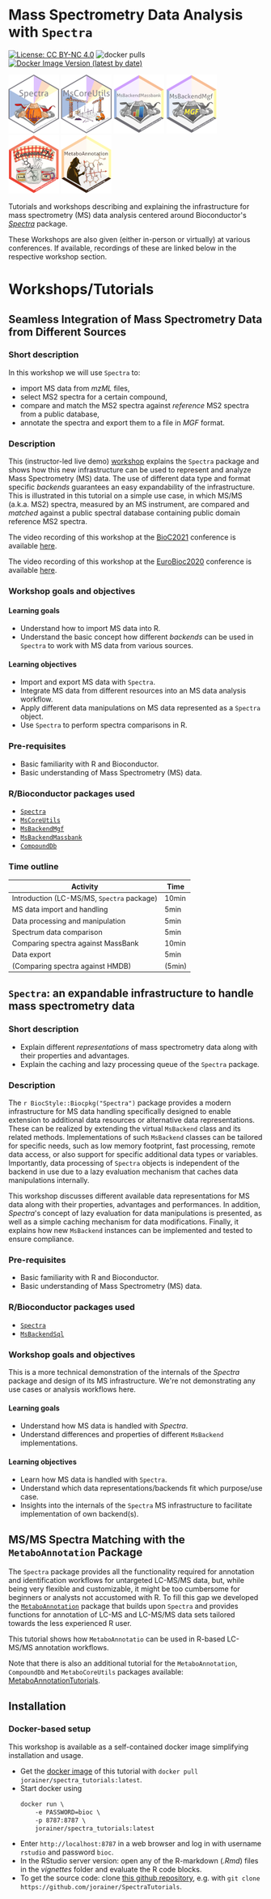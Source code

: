 # Mass Spectrometry Data Analysis with `Spectra`

[![License: CC BY-NC 4.0](https://img.shields.io/badge/License-CC%20BY--NC%204.0-lightgrey.svg)](https://creativecommons.org/licenses/by-nc/4.0/)
![docker pulls](https://img.shields.io/docker/pulls/jorainer/spectra_tutorials)
[![Docker Image Version (latest by date)](https://img.shields.io/docker/v/jorainer/spectra_tutorials?label=docker%20image)](https://hub.docker.com/repository/docker/jorainer/spectra_tutorials)

![Spectra](man/figures/Spectra.png)
![MsCoreUtils](man/figures/MsCoreUtils.png)
![MsBackendMassbank](man/figures/MsBackendMassbank.png)
![MsBackendMgf](man/figures/MsBackendMgf.png)
![CompoundDb](man/figures/CompoundDb.png)
![MetaboAnnotation](man/figures/MetaboAnnotation.png)

Tutorials and workshops describing and explaining the infrastructure for mass
spectrometry (MS) data analysis centered around Bioconductor's
[*Spectra*](https://bioconductor.org/packages/Spectra) package.

These Workshops are also given (either in-person or virtually) at various
conferences. If available, recordings of these are linked below in the
respective workshop section.


# Workshops/Tutorials

## Seamless Integration of Mass Spectrometry Data from Different Sources

### Short description

In this workshop we will use `Spectra` to:

- import MS data from *mzML* files,
- select MS2 spectra for a certain compound,
- compare and match the MS2 spectra against *reference* MS2 spectra from a
  public database,
- annotate the spectra and export them to a file in *MGF* format.


### Description

This (instructor-led live demo)
[workshop](https://jorainer.github.io/SpectraTutorials/articles/analyzing-MS-data-from-different-sources-with-Spectra.html)
explains the `Spectra` package and shows how this new infrastructure can be used
to represent and analyze Mass Spectrometry (MS) data. The use of different data
type and format specific *backends* guarantees an easy expandability of the
infrastructure. This is illustrated in this tutorial on a simple use case, in
which MS/MS (a.k.a. MS2) spectra, measured by an MS instrument, are compared and
*matched* against a public spectral database containing public domain reference
MS2 spectra.

The video recording of this workshop at the
[BioC2021](https://bioc2021.bioconductor.org/) conference is available
[here](https://youtu.be/CNvqlK3Wgx4).

The video recording of this workshop at the
[EuroBioc2020](https://eurobioc2020.bioconductor.org/) conference is available
[here](https://www.youtube.com/watch?v=W6JISCrAtk0).


### Workshop goals and objectives

#### Learning goals

- Understand how to import MS data into R.
- Understand the basic concept how different *backends* can be used in `Spectra`
  to work with MS data from various sources.

#### Learning objectives

- Import and export MS data with `Spectra`.
- Integrate MS data from different resources into an MS data analysis workflow.
- Apply different data manipulations on MS data represented as a `Spectra`
  object.
- Use `Spectra` to perform spectra comparisons in R.


### Pre-requisites

- Basic familiarity with R and Bioconductor.
- Basic understanding of Mass Spectrometry (MS) data.

### R/Bioconductor packages used

- [`Spectra`](https://bioconductor.org/packages/Spectra)
- [`MsCoreUtils`](https://bioconductor.org/packages/MsCoreUtils)
- [`MsBackendMgf`](https://bioconductor.org/packages/MsBackendMgf)
- [`MsBackendMassbank`](https://bioconductor.org/packages/MsBackendMassbank)
- [`CompoundDb`](https://bioconductor.org/packages/CompoundDb)

### Time outline

| Activity                                   | Time  |
|--------------------------------------------|-------|
| Introduction (LC-MS/MS, `Spectra` package) | 10min |
| MS data import and handling                | 5min  |
| Data processing and manipulation           | 5min  |
| Spectrum data comparison                   | 5min  |
| Comparing spectra against MassBank         | 10min |
| Data export                                | 5min  |
| (Comparing spectra against HMDB)           | (5min)|


## `Spectra`: an expandable infrastructure to handle mass spectrometry data

### Short description

- Explain different *representations* of mass spectrometry data along with their
  properties and advantages.
- Explain the caching and lazy processing queue of the `Spectra` package.


### Description

The `r BiocStyle::Biocpkg("Spectra")` package provides a modern infrastructure
for MS data handling specifically designed to enable extension to additional
data resources or alternative data representations. These can be realized by
extending the virtual `MsBackend` class and its related methods. Implementations
of such `MsBackend` classes can be tailored for specific needs, such as low
memory footprint, fast processing, remote data access, or also support for
specific additional data types or variables. Importantly, data processing of
`Spectra` objects is independent of the backend in use due to a lazy evaluation
mechanism that caches data manipulations internally.

This workshop discusses different available data representations for MS data
along with their properties, advantages and performances. In addition,
*Spectra*'s concept of lazy evaluation for data manipulations is presented, as
well as a simple caching mechanism for data modifications. Finally, it explains
how new `MsBackend` instances can be implemented and tested to ensure
compliance.

### Pre-requisites

- Basic familiarity with R and Bioconductor.
- Basic understanding of Mass Spectrometry (MS) data.

### R/Bioconductor packages used

- [`Spectra`](https://bioconductor.org/packages/Spectra)
- [`MsBackendSql`](https://bioconductor.org/packages/MsBackendSql)

### Workshop goals and objectives

This is a more technical demonstration of the internals of the *Spectra* package
and design of its MS infrastructure. We're not demonstrating any use cases or
analysis workflows here.

#### Learning goals

- Understand how MS data is handled with *Spectra*.
- Understand differences and properties of different `MsBackend`
  implementations.


#### Learning objectives

- Learn how MS data is handled with `Spectra`.
- Understand which data representations/backends fit which purpose/use case.
- Insights into the internals of the `Spectra` MS infrastructure to facilitate
  implementation of own backend(s).



## MS/MS Spectra Matching with the `MetaboAnnotation` Package

The `Spectra` package provides all the functionality required for annotation and
identification workflows for untargeted LC-MS/MS data, but, while being very
flexible and customizable, it might be too cumbersome for beginners or analysts
not accustomed with R. To fill this gap we developed the
[`MetaboAnnotation`](https://rformassspectrometry.github.io/MetaboAnnotation)
package that builds upon `Spectra` and provides functions for annotation of
LC-MS and LC-MS/MS data sets tailored towards the less experienced R user.

This tutorial shows how `MetaboAnnotatio` can be used in R-based LC-MS/MS
annotation workflows.

Note that there is also an additional tutorial for the `MetaboAnnotation`,
`CompoundDb` and `MetaboCoreUtils` packages available:
[MetaboAnnotationTutorials](https://jorainer.github.io/MetaboAnnotationTutorials).


## Installation

### Docker-based setup

This workshop is available as a self-contained docker image simplifying
installation and usage.

- Get the [docker image](https://hub.docker.com/r/jorainer/spectra_tutorials) of
  this tutorial with `docker pull jorainer/spectra_tutorials:latest`.
- Start docker using
  ```
  docker run \
      -e PASSWORD=bioc \
      -p 8787:8787 \
      jorainer/spectra_tutorials:latest
  ```
- Enter `http://localhost:8787` in a web browser and log in with username
  `rstudio` and password `bioc`.
- In the RStudio server version: open any of the R-markdown (*.Rmd*) files in
  the *vignettes* folder and evaluate the R code blocks.
- To get the source code: clone [this github
repository](https://github.com/jorainer/SpectraTutorials), e.g. with `git clone
https://github.com/jorainer/SpectraTutorials`.
